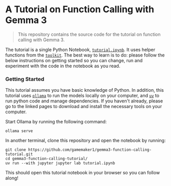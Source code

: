 # A Tutorial on Function Calling with Gemma 3

> This repository contains the source code for the tutorial on function calling with Gemma 3.

The tutorial is a single Python Notebook, [`tutorial.ipynb`](tutorial.ipynb). It uses helper functions from the [`toolkit`](toolkit/). The best way to learn is to do: please follow the below instructions on getting started so you can change, run and experiment with the code in the notebook as you read.

### Getting Started

This tutorial assumes you have basic knowledge of Python. In addition, this tutorial uses [`ollama`](https://ollama.com) to run the models locally on your computer, and [`uv`](https://docs.astral.sh/uv/getting-started/) to run python code and manage dependencies. If you haven't already, please go to the linked pages to download and install the necessary tools on your computer.

Start Ollama by running the following command:

```
ollama serve
```

In another terminal, clone this repository and open the notebook by running:

```
git clone https://github.com/gamemaker1/gemma3-function-calling-tutorial.git
cd gemma3-function-calling-tutorial/
uv run --with jupyter jupyter lab tutorial.ipynb
```

This should open this tutorial notebook in your browser so you can follow along!
